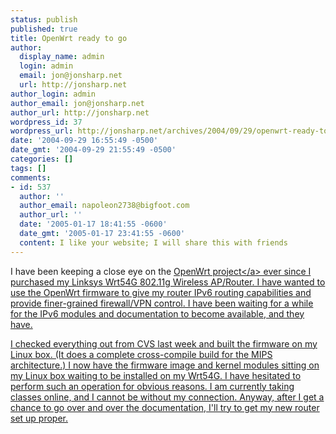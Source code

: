 ```yaml
---
status: publish
published: true
title: OpenWrt ready to go
author:
  display_name: admin
  login: admin
  email: jon@jonsharp.net
  url: http://jonsharp.net
author_login: admin
author_email: jon@jonsharp.net
author_url: http://jonsharp.net
wordpress_id: 37
wordpress_url: http://jonsharp.net/archives/2004/09/29/openwrt-ready-to-go/
date: '2004-09-29 16:55:49 -0500'
date_gmt: '2004-09-29 21:55:49 -0500'
categories: []
tags: []
comments:
- id: 537
  author: ''
  author_email: napoleon2738@bigfoot.com
  author_url: ''
  date: '2005-01-17 18:41:55 -0600'
  date_gmt: '2005-01-17 23:41:55 -0600'
  content: I like your website; I will share this with friends
---
```

<p>I have been keeping a close eye on the <a href="http:&#47;&#47;openwrt.org">OpenWrt project<&#47;a> ever since I purchased my Linksys Wrt54G 802.11g Wireless AP&#47;Router.  I have wanted to use the OpenWrt firmware to give my router IPv6 routing capabilities and provide finer-grained firewall&#47;VPN control.  I have been waiting for a while for the IPv6 modules and documentation to become available, and they have.  </p>
<p>I checked everything out from CVS last week and built the firmware on my Linux box.  (It does a complete cross-compile build for the MIPS architecture.)  I now have the firmware image and kernel modules sitting on my Linux box waiting to be installed on my Wrt54G.  I have hesitated to perform such an operation for obvious reasons.  I am currently taking classes online, and I cannot be without my connection.  Anyway, after I get a chance to go over and over the documentation, I'll try to get my new router set up proper.</p>
